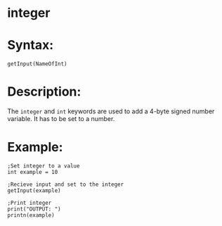 # integer

# Syntax:

```
getInput(NameOfInt)
``` 

# Description:

The `integer` and `int` keywords are used to add a 4-byte signed number variable. It has to be set to a number.

# Example: 

```
;Set integer to a value
int example = 10

;Recieve input and set to the integer
getInput(example)

;Print integer
print("OUTPUT: ")
printn(example)
```